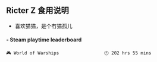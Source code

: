 ## Ricter Z 食用说明
- 喜欢猫猫，是个冇猫孤儿

<!-- steam-box start -->
#### - Steam playtime leaderboard
```text
🎮 World of Warships                 🕘 202 hrs 55 mins
```
<!-- Powered by https://github.com/YouEclipse/steam-box . -->
<!-- steam-box end -->
